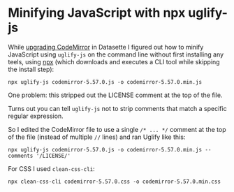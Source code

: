 # Minifying JavaScript with npx uglify-js

While [upgrading CodeMirror](https://github.com/simonw/datasette/issues/948) in Datasette I figured out how to minify JavaScript using `uglify-js` on the command line without first installing any teels, using [npx](https://www.npmjs.com/package/npx) (which downloads and executes a CLI tool while skipping the install step):

    npx uglify-js codemirror-5.57.0.js -o codemirror-5.57.0.min.js

One problem: this stripped out the LICENSE comment at the top of the file.

Turns out you can tell `uglify-js` not to strip comments that match a specific regular expression.

So I edited the CodeMirror file to use a single `/* ... */` comment at the top of the file (instead of multiple `//` lines) and ran Uglify like this:

    npx uglify-js codemirror-5.57.0.js -o codemirror-5.57.0.min.js --comments '/LICENSE/'

For CSS I used `clean-css-cli`:

    npx clean-css-cli codemirror-5.57.0.css -o codemirror-5.57.0.min.css
